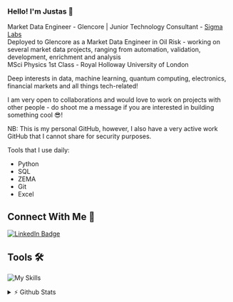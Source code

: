 ### Hello! I'm Justas 👋

Market Data Engineer - Glencore | Junior Technology Consultant - [Sigma Labs](https://www.sigmalabs.co.uk/) \
Deployed to Glencore as a Market Data Engineer in Oil Risk - working on several market data projects, ranging from automation, validation, development, enrichment and analysis\
MSci Physics 1st Class - Royal Holloway University of London

Deep interests in data, machine learning, quantum computing, electronics, financial markets and all things tech-related!

I am very open to collaborations and would love to work on projects with other people - do shoot me a message if you are interested in building something cool 😎!

NB: This is my personal GitHub, however, I also have a very active work GitHub that I cannot share for security purposes.

Tools that I use daily:
- Python
- SQL
- ZEMA
- Git
- Excel

## Connect With Me 💬
[![LinkedIn Badge](https://img.shields.io/badge/LinkedIn-Profile-informational?style=flat&logo=linkedin&logoColor=white&color=blue)](https://www.linkedin.com/in/justasbauras/)

## Tools 🛠️
![My Skills](https://skillicons.dev/icons?i=py,js,cpp,postgres,html,css,bash,flask,aws,docker,kafka,latex,mysql,git,github,md,vscode)

<details>
<summary> ⚡ Github Stats</summary>
<br>
<!-- 
<p>
  <a href="#"><img src="https://github-readme-streak-stats.herokuapp.com/?user=justas-b&count_private=true" width="400"></a>
</p>
  -->
 <p>
  <a href="#"><img src="https://github-readme-stats.vercel.app/api?username=justas-b&show_icons=true&count_private=true" width="400"></a>
</p>

</details>
